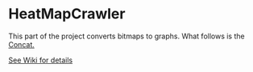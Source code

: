 # HeatMapCrawler
This part of the project converts bitmaps to graphs. What follows is the [Concat.](https://github.com/tripleSevenRada/GraphConcat)

[See Wiki for details](https://github.com/tripleSevenRada/HeatMapCrawler/wiki)
